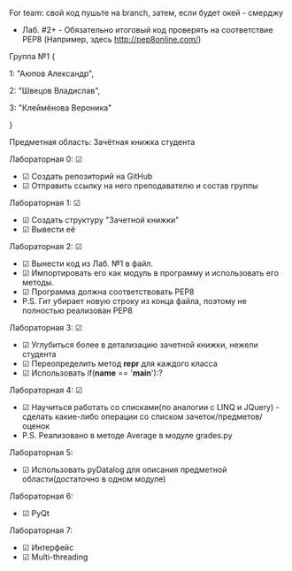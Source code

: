 For team: свой код пушьте на branch, затем, если будет окей - смерджу
  * Лаб. #2+ - Обязательно итоговый код проверять на соответствие PEP8 (Например, здесь http://pep8online.com/)

Группа №1 {

1: "Аюпов Александр",

2: "Швецов Владислав",

3: "Клеймёнова Вероника"

}

Предметная область: Зачётная книжка студента

Лабораторная 0: ☑
 * ☑ Создать репозиторий на GitHub 
 * ☑ Отправить ссылку на него преподавателю и состав группы 

Лабораторная 1: ☑
 * ☑ Создать структуру "Зачетной книжки"
 * ☑ Вывести её                                              

Лабораторная 2: ☑
 * ☑ Вынести код из Лаб. №1 в файл. 
 * ☑ Импортировать его как модуль в программу и использовать его методы.
 * ☑ Программа должна соответствовать PEP8
 * P.S. Гит убирает новую строку из конца файла, поэтому не полностью реализован PEP8

Лабораторная 3: ☑
 * ☑ Углубиться более в детализацию зачетной книжки, нежели студента
 * ☑ Переопределить метод __repr__ для каждого класса
 * ☑ Использовать if(__name__ == '__main__'):?
 
 Лабораторная 4: ☑
 * ☑ Научиться работать со списками(по аналогии с LINQ и JQuery) - сделать какие-либо операции со списком зачеток/предметов/оценок
 * P.S. Реализовано в методе Average в модуле grades.py

 Лабораторная 5:
 * ☑ Использовать pyDatalog для описания предметной области(достаточно в одном модуле)

 Лабораторная 6:
 * ☑ PyQt
 
 Лабораторная 7:
 * ☑ Интерфейс
 * ☑ Multi-threading
